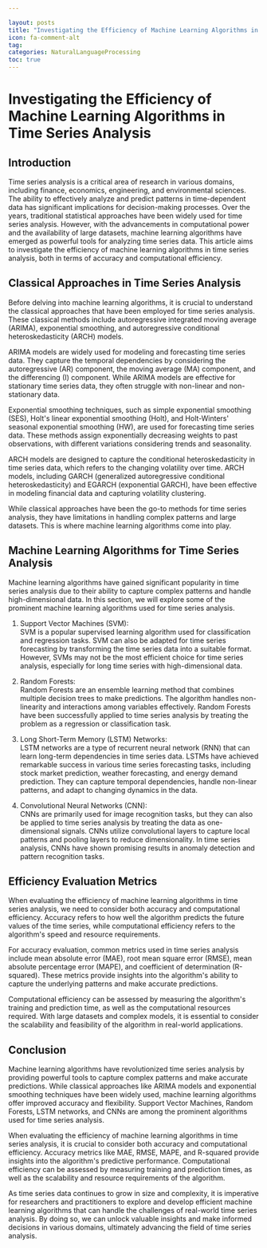 ```yaml
---

layout: posts
title: "Investigating the Efficiency of Machine Learning Algorithms in Time Series Analysis"
icon: fa-comment-alt
tag:      
categories: NaturalLanguageProcessing
toc: true
---
```




# Investigating the Efficiency of Machine Learning Algorithms in Time Series Analysis

## Introduction

Time series analysis is a critical area of research in various domains, including finance, economics, engineering, and environmental sciences. The ability to effectively analyze and predict patterns in time-dependent data has significant implications for decision-making processes. Over the years, traditional statistical approaches have been widely used for time series analysis. However, with the advancements in computational power and the availability of large datasets, machine learning algorithms have emerged as powerful tools for analyzing time series data. This article aims to investigate the efficiency of machine learning algorithms in time series analysis, both in terms of accuracy and computational efficiency.

## Classical Approaches in Time Series Analysis

Before delving into machine learning algorithms, it is crucial to understand the classical approaches that have been employed for time series analysis. These classical methods include autoregressive integrated moving average (ARIMA), exponential smoothing, and autoregressive conditional heteroskedasticity (ARCH) models.

ARIMA models are widely used for modeling and forecasting time series data. They capture the temporal dependencies by considering the autoregressive (AR) component, the moving average (MA) component, and the differencing (I) component. While ARIMA models are effective for stationary time series data, they often struggle with non-linear and non-stationary data.

Exponential smoothing techniques, such as simple exponential smoothing (SES), Holt's linear exponential smoothing (Holt), and Holt-Winters' seasonal exponential smoothing (HW), are used for forecasting time series data. These methods assign exponentially decreasing weights to past observations, with different variations considering trends and seasonality.

ARCH models are designed to capture the conditional heteroskedasticity in time series data, which refers to the changing volatility over time. ARCH models, including GARCH (generalized autoregressive conditional heteroskedasticity) and EGARCH (exponential GARCH), have been effective in modeling financial data and capturing volatility clustering.

While classical approaches have been the go-to methods for time series analysis, they have limitations in handling complex patterns and large datasets. This is where machine learning algorithms come into play.

## Machine Learning Algorithms for Time Series Analysis

Machine learning algorithms have gained significant popularity in time series analysis due to their ability to capture complex patterns and handle high-dimensional data. In this section, we will explore some of the prominent machine learning algorithms used for time series analysis.

1. Support Vector Machines (SVM):  
SVM is a popular supervised learning algorithm used for classification and regression tasks. SVM can also be adapted for time series forecasting by transforming the time series data into a suitable format. However, SVMs may not be the most efficient choice for time series analysis, especially for long time series with high-dimensional data.

2. Random Forests:  
Random Forests are an ensemble learning method that combines multiple decision trees to make predictions. The algorithm handles non-linearity and interactions among variables effectively. Random Forests have been successfully applied to time series analysis by treating the problem as a regression or classification task.

3. Long Short-Term Memory (LSTM) Networks:  
LSTM networks are a type of recurrent neural network (RNN) that can learn long-term dependencies in time series data. LSTMs have achieved remarkable success in various time series forecasting tasks, including stock market prediction, weather forecasting, and energy demand prediction. They can capture temporal dependencies, handle non-linear patterns, and adapt to changing dynamics in the data.

4. Convolutional Neural Networks (CNN):  
CNNs are primarily used for image recognition tasks, but they can also be applied to time series analysis by treating the data as one-dimensional signals. CNNs utilize convolutional layers to capture local patterns and pooling layers to reduce dimensionality. In time series analysis, CNNs have shown promising results in anomaly detection and pattern recognition tasks.

## Efficiency Evaluation Metrics

When evaluating the efficiency of machine learning algorithms in time series analysis, we need to consider both accuracy and computational efficiency. Accuracy refers to how well the algorithm predicts the future values of the time series, while computational efficiency refers to the algorithm's speed and resource requirements.

For accuracy evaluation, common metrics used in time series analysis include mean absolute error (MAE), root mean square error (RMSE), mean absolute percentage error (MAPE), and coefficient of determination (R-squared). These metrics provide insights into the algorithm's ability to capture the underlying patterns and make accurate predictions.

Computational efficiency can be assessed by measuring the algorithm's training and prediction time, as well as the computational resources required. With large datasets and complex models, it is essential to consider the scalability and feasibility of the algorithm in real-world applications.

## Conclusion

Machine learning algorithms have revolutionized time series analysis by providing powerful tools to capture complex patterns and make accurate predictions. While classical approaches like ARIMA models and exponential smoothing techniques have been widely used, machine learning algorithms offer improved accuracy and flexibility. Support Vector Machines, Random Forests, LSTM networks, and CNNs are among the prominent algorithms used for time series analysis.

When evaluating the efficiency of machine learning algorithms in time series analysis, it is crucial to consider both accuracy and computational efficiency. Accuracy metrics like MAE, RMSE, MAPE, and R-squared provide insights into the algorithm's predictive performance. Computational efficiency can be assessed by measuring training and prediction times, as well as the scalability and resource requirements of the algorithm.

As time series data continues to grow in size and complexity, it is imperative for researchers and practitioners to explore and develop efficient machine learning algorithms that can handle the challenges of real-world time series analysis. By doing so, we can unlock valuable insights and make informed decisions in various domains, ultimately advancing the field of time series analysis.